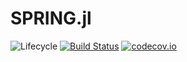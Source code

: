 # SPRING.jl

![Lifecycle](https://img.shields.io/badge/lifecycle-experimental-orange.svg)<!--
![Lifecycle](https://img.shields.io/badge/lifecycle-maturing-blue.svg)
![Lifecycle](https://img.shields.io/badge/lifecycle-stable-green.svg)
![Lifecycle](https://img.shields.io/badge/lifecycle-retired-orange.svg)
![Lifecycle](https://img.shields.io/badge/lifecycle-archived-red.svg)
![Lifecycle](https://img.shields.io/badge/lifecycle-dormant-blue.svg) -->
[![Build Status](https://travis-ci.com//SPRING.jl.svg?branch=master)](https://travis-ci.com//SPRING.jl)
[![codecov.io](http://codecov.io/github//SPRING.jl/coverage.svg?branch=master)](http://codecov.io/github//SPRING.jl?branch=master)

